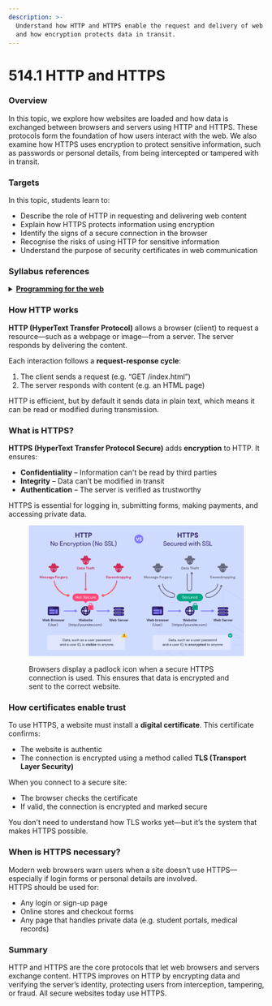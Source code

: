 ```yaml
---
description: >-
  Understand how HTTP and HTTPS enable the request and delivery of web content,
  and how encryption protects data in transit.
---
```


# 514.1 HTTP and HTTPS

### Overview

In this topic, we explore how websites are loaded and how data is exchanged between browsers and servers using HTTP and HTTPS. These protocols form the foundation of how users interact with the web. We also examine how HTTPS uses encryption to protect sensitive information, such as passwords or personal details, from being intercepted or tampered with in transit.

### Targets

In this topic, students learn to:

* Describe the role of HTTP in requesting and delivering web content
* Explain how HTTPS protects information using encryption
* Identify the signs of a secure connection in the browser
* Recognise the risks of using HTTP for sensitive information
* Understand the purpose of security certificates in web communication

### Syllabus references

<details>

<summary><a href="https://curriculum.nsw.edu.au/learning-areas/tas/software-engineering-11-12-2022/content/year-12/fa6aab137e"><strong>Programming for the web</strong></a></summary>

**Data transmission using the web**

* Investigate and describe the function of web protocols
  * HTTP, HTTPS

</details>

### How HTTP works

**HTTP (HyperText Transfer Protocol)** allows a browser (client) to request a resource—such as a webpage or image—from a server. The server responds by delivering the content.

Each interaction follows a **request-response cycle**:

1. The client sends a request (e.g. “GET /index.html”)
2. The server responds with content (e.g. an HTML page)

HTTP is efficient, but by default it sends data in plain text, which means it can be read or modified during transmission.

### What is HTTPS?

**HTTPS (HyperText Transfer Protocol Secure)** adds **encryption** to HTTP. It ensures:

* **Confidentiality** – Information can't be read by third parties
* **Integrity** – Data can’t be modified in transit
* **Authentication** – The server is verified as trustworthy

HTTPS is essential for logging in, submitting forms, making payments, and accessing private data.

<figure><img src="../../../.gitbook/assets/image (1) (1) (1) (1) (1).png" alt=""><figcaption><p>Browsers display a padlock icon when a secure HTTPS connection is used. This ensures that data is encrypted and sent to the correct website.</p></figcaption></figure>

### How certificates enable trust

To use HTTPS, a website must install a **digital certificate**. This certificate confirms:

* The website is authentic
* The connection is encrypted using a method called **TLS (Transport Layer Security)**

When you connect to a secure site:

* The browser checks the certificate
* If valid, the connection is encrypted and marked secure

You don't need to understand how TLS works yet—but it’s the system that makes HTTPS possible.

### When is HTTPS necessary?

Modern web browsers warn users when a site doesn’t use HTTPS—especially if login forms or personal details are involved.\
HTTPS should be used for:

* Any login or sign-up page
* Online stores and checkout forms
* Any page that handles private data (e.g. student portals, medical records)

### Summary

HTTP and HTTPS are the core protocols that let web browsers and servers exchange content. HTTPS improves on HTTP by encrypting data and verifying the server’s identity, protecting users from interception, tampering, or fraud. All secure websites today use HTTPS.
